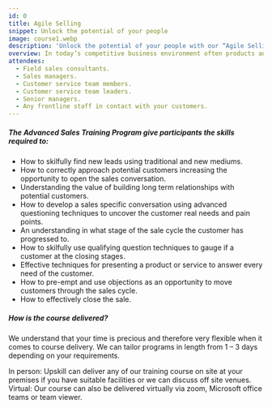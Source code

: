 ```yaml
---
id: 0
title: Agile Selling
snippet: Unlock the potential of your people
image: course1.webp
description: 'Unlock the potential of your people with our “Agile Selling” course. This course is designed to develop the required skills, knowledge and capabilities that allow your people to thrive in today’s competitive business environment delivering higher revenues and importantly increasing customer satisfaction.'
overview: In today’s competitive business environment often products and services between providers are similar if not the same. Often the difference between winning the business is effective selling skills. A well-trained sales team will understand their sales cycle and its various components, recognise where customers are in the sales cycle, skilfully guide the customers from one phase of the cycle to the next, while overcoming objections, fulfilling requests for information and then close the sale delivering on all customer needs creating a win/win outcome. Our “Agile Selling” course helps participants develop the required skills, knowledge, and attitudes to handle all customer interactions efficiently, professionally delivering positive outcomes for all parties while increasing your profits.
attendees:
  - Field sales consultants.
  - Sales managers.
  - Customer service team members.
  - Customer service team leaders.
  - Senior managers.
  - Any frontline staff in contact with your customers.
---
```


##### **_The Advanced Sales Training Program give participants the skills required to:_**

- How to skilfully find new leads using traditional and new mediums.
- How to correctly approach potential customers increasing the opportunity to open the sales conversation.
- Understanding the value of building long term relationships with potential customers.
- How to develop a sales specific conversation using advanced questioning techniques to uncover the customer real needs and pain points.
- An understanding in what stage of the sale cycle the customer has progressed to.
- How to skilfully use qualifying question techniques to gauge if a customer at the closing stages.
- Effective techniques for presenting a product or service to answer every need of the customer.
- How to pre-empt and use objections as an opportunity to move customers through the sales cycle.
- How to effectively close the sale.

##### **_How is the course delivered?_**

We understand that your time is precious and therefore very flexible when it comes to course delivery. We can tailor programs in length from 1 – 3 days depending on your requirements.

In person: Upskill can deliver any of our training course on site at your premises if you have suitable facilities or we can discuss off site venues.
Virtual: Our course can also be delivered virtually via zoom, Microsoft office teams or team viewer.
